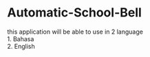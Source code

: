 # Automatic-School-Bell

this application will be able to use in 2 language
<br>1. Bahasa
<br>2. English
<br/>



